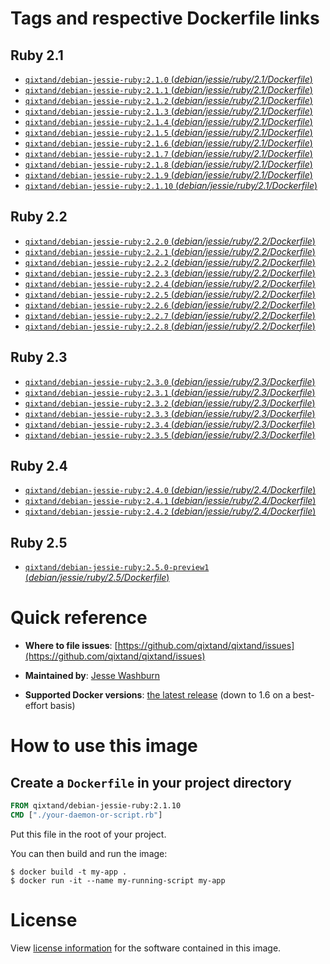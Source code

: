 # Tags and respective Dockerfile links

## Ruby 2.1
- [`qixtand/debian-jessie-ruby:2.1.0` (*debian/jessie/ruby/2.1/Dockerfile*)](https://github.com/qixtand/qixtand/blob/b35da83641a48b1afd7ae4d525daef7dd189e10c/ruby/2.1/debian/jessie/Dockerfile)
- [`qixtand/debian-jessie-ruby:2.1.1` (*debian/jessie/ruby/2.1/Dockerfile*)](https://github.com/qixtand/qixtand/blob/0d9d63b4b2aedf815345cbfafdf0efe756f77664/ruby/2.1/debian/jessie/Dockerfile)
- [`qixtand/debian-jessie-ruby:2.1.2` (*debian/jessie/ruby/2.1/Dockerfile*)](https://github.com/qixtand/qixtand/blob/5518af18d20c1c9f4e20a01011f97cf66a844c28/ruby/2.1/debian/jessie/Dockerfile)
- [`qixtand/debian-jessie-ruby:2.1.3` (*debian/jessie/ruby/2.1/Dockerfile*)](https://github.com/qixtand/qixtand/blob/f38db22e7a4b7913184e15d11712420957fee036/ruby/2.1/debian/jessie/Dockerfile)
- [`qixtand/debian-jessie-ruby:2.1.4` (*debian/jessie/ruby/2.1/Dockerfile*)](https://github.com/qixtand/qixtand/blob/a4ffc5631678ec7d1e28077bcb0592dabcc467b7/ruby/2.1/debian/jessie/Dockerfile)
- [`qixtand/debian-jessie-ruby:2.1.5` (*debian/jessie/ruby/2.1/Dockerfile*)](https://github.com/qixtand/qixtand/blob/7d6ee26dbde92b5ff925383542992e10b543462b/ruby/2.1/debian/jessie/Dockerfile)
- [`qixtand/debian-jessie-ruby:2.1.6` (*debian/jessie/ruby/2.1/Dockerfile*)](https://github.com/qixtand/qixtand/blob/b86b9034cf4d50f44ec5dbbff4f1b4136ceff6d5/ruby/2.1/debian/jessie/Dockerfile)
- [`qixtand/debian-jessie-ruby:2.1.7` (*debian/jessie/ruby/2.1/Dockerfile*)](https://github.com/qixtand/qixtand/blob/5bed2c58e6e0c2728c7284a070740550c700484b/ruby/2.1/debian/jessie/Dockerfile)
- [`qixtand/debian-jessie-ruby:2.1.8` (*debian/jessie/ruby/2.1/Dockerfile*)](https://github.com/qixtand/qixtand/blob/53dadbed05586a8137720a21bdf8116ab635ae41/ruby/2.1/debian/jessie/Dockerfile)
- [`qixtand/debian-jessie-ruby:2.1.9` (*debian/jessie/ruby/2.1/Dockerfile*)](https://github.com/qixtand/qixtand/blob/b953fbeedcf3f440f6755e33dbcdf6527af62f9a/ruby/2.1/debian/jessie/Dockerfile)
- [`qixtand/debian-jessie-ruby:2.1.10` (*debian/jessie/ruby/2.1/Dockerfile*)](https://github.com/qixtand/qixtand/blob/f44aa713bc647d629d37c6a281cb22da0c765841/ruby/2.1/debian/jessie/Dockerfile)

## Ruby 2.2
- [`qixtand/debian-jessie-ruby:2.2.0` (*debian/jessie/ruby/2.2/Dockerfile*)](https://github.com/qixtand/qixtand/blob/c52e9ee5de3a51a63226704d35a46f317e3aa3d2/ruby/2.2/debian/jessie/Dockerfile)
- [`qixtand/debian-jessie-ruby:2.2.1` (*debian/jessie/ruby/2.2/Dockerfile*)](https://github.com/qixtand/qixtand/blob/9a6ecd1cc0bc0702bd9f04a689485696fc96a2b2/ruby/2.2/debian/jessie/Dockerfile)
- [`qixtand/debian-jessie-ruby:2.2.2` (*debian/jessie/ruby/2.2/Dockerfile*)](https://github.com/qixtand/qixtand/blob/454f39ba4e870aea36ebfa8d2648dc5b419d569f/ruby/2.2/debian/jessie/Dockerfile)
- [`qixtand/debian-jessie-ruby:2.2.3` (*debian/jessie/ruby/2.2/Dockerfile*)](https://github.com/qixtand/qixtand/blob/189ffe51df7b2c013c3ca212171485c0c73ba4ac/ruby/2.2/debian/jessie/Dockerfile)
- [`qixtand/debian-jessie-ruby:2.2.4` (*debian/jessie/ruby/2.2/Dockerfile*)](https://github.com/qixtand/qixtand/blob/c7340101467cb52869d29335b97bde432e0754f5/ruby/2.2/debian/jessie/Dockerfile)
- [`qixtand/debian-jessie-ruby:2.2.5` (*debian/jessie/ruby/2.2/Dockerfile*)](https://github.com/qixtand/qixtand/blob/1a281a748851dd9762ffaf47fe05054fcaf2471b/ruby/2.2/debian/jessie/Dockerfile)
- [`qixtand/debian-jessie-ruby:2.2.6` (*debian/jessie/ruby/2.2/Dockerfile*)](https://github.com/qixtand/qixtand/blob/ba41191e04aaa915e65b3b68a1c788f1eb06e130/ruby/2.2/debian/jessie/Dockerfile)
- [`qixtand/debian-jessie-ruby:2.2.7` (*debian/jessie/ruby/2.2/Dockerfile*)](https://github.com/qixtand/qixtand/blob/cb4300c79235553aa3432d11178538f8ff905989/ruby/2.2/debian/jessie/Dockerfile)
- [`qixtand/debian-jessie-ruby:2.2.8` (*debian/jessie/ruby/2.2/Dockerfile*)](https://github.com/qixtand/qixtand/blob/d7342cc3143c2ed9399699c844f6d6ddf4849760/ruby/2.2/debian/jessie/Dockerfile)

## Ruby 2.3
- [`qixtand/debian-jessie-ruby:2.3.0` (*debian/jessie/ruby/2.3/Dockerfile*)](https://github.com/qixtand/qixtand/blob/35b3b6fff806b3d0044dcbdc5db735d8eadd3b57/ruby/2.3/debian/jessie/Dockerfile)
- [`qixtand/debian-jessie-ruby:2.3.1` (*debian/jessie/ruby/2.3/Dockerfile*)](https://github.com/qixtand/qixtand/blob/36ae5d6a8061525d74c13b8e752389537d640dc3/ruby/2.3/debian/jessie/Dockerfile)
- [`qixtand/debian-jessie-ruby:2.3.2` (*debian/jessie/ruby/2.3/Dockerfile*)](https://github.com/qixtand/qixtand/blob/74275cdce443e7bfa8f36786f63afe6e8f5167f7/ruby/2.3/debian/jessie/Dockerfile)
- [`qixtand/debian-jessie-ruby:2.3.3` (*debian/jessie/ruby/2.3/Dockerfile*)](https://github.com/qixtand/qixtand/blob/2e93f2991b3515d46def2aaffa5e6ac29a1293a0/ruby/2.3/debian/jessie/Dockerfile)
- [`qixtand/debian-jessie-ruby:2.3.4` (*debian/jessie/ruby/2.3/Dockerfile*)](https://github.com/qixtand/qixtand/blob/e6009c90da416577e32c9a5973ccee741ee1ab4c/ruby/2.3/debian/jessie/Dockerfile)
- [`qixtand/debian-jessie-ruby:2.3.5` (*debian/jessie/ruby/2.3/Dockerfile*)](https://github.com/qixtand/qixtand/blob/89971f6e7e502b98788d94fe3ac9a31d9b689625/ruby/2.3/debian/jessie/Dockerfile)

## Ruby 2.4
- [`qixtand/debian-jessie-ruby:2.4.0` (*debian/jessie/ruby/2.4/Dockerfile*)](https://github.com/qixtand/qixtand/blob/deca347bb31877d48d2e8b169c10171697f3b1be/debian/jessie/ruby/2.4/Dockerfile)
- [`qixtand/debian-jessie-ruby:2.4.1` (*debian/jessie/ruby/2.4/Dockerfile*)](https://github.com/qixtand/qixtand/blob/0ee106a8fe580d910569a3899a5e01b5f09211c6/debian/jessie/ruby/2.4/Dockerfile)
- [`qixtand/debian-jessie-ruby:2.4.2` (*debian/jessie/ruby/2.4/Dockerfile*)](https://github.com/qixtand/qixtand/blob/ee06f56e2e58aad914320228c91f21c7d153214e/debian/jessie/ruby/2.4/Dockerfile)

## Ruby 2.5
- [`qixtand/debian-jessie-ruby:2.5.0-preview1` (*debian/jessie/ruby/2.5/Dockerfile*)](https://github.com/qixtand/qixtand/blob/2082890f18c29efb44870bf7d723a00e3d88f78f/debian/jessie/ruby/2.5/Dockerfile)

# Quick reference
-	**Where to file issues**:
	[https://github.com/qixtand/qixtand/issues](https://github.com/qixtand/qixtand/issues)

-	**Maintained by**:
	[Jesse Washburn](https://github.com/qixtand/qixtand)

-	**Supported Docker versions**:
	[the latest release](https://github.com/docker/docker-ce/releases/latest) (down to 1.6 on a best-effort basis)

# How to use this image

## Create a `Dockerfile` in your project directory

```dockerfile
FROM qixtand/debian-jessie-ruby:2.1.10
CMD ["./your-daemon-or-script.rb"]
```

Put this file in the root of your project.

You can then build and run the image:

```console
$ docker build -t my-app .
$ docker run -it --name my-running-script my-app
```

# License
View [license information](https://www.ruby-lang.org/en/about/license.txt) for the software contained in this image.
